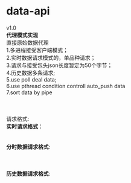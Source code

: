 # data-api<br/>
v1.0<br/>
<b>代理模式实现</b><br/>
直接原始数据代理<br/>
1.多进程接受客户端模式；<br/>
2.实时数据请求模式的，单品种请求；<br/>
3.请求与接受包头json长度暂定为50个字节；<br/>
4.历史数据多条请求;<br/>
5.use poll deal data;<br/>
6.use pthread condition controll auto_push data<br/>
7.sort data by pipe<br/>
<br/>
<br/>
<br/>
请求格式:<br/>
	<b>实时请求格式</b>：<br/>
	<br/>
<br/>
	<b>分时数据请求格式</b>:<br/>
	<br/>
<br/>
<br/>
	<b>历史数据请求格式</b>:<br/>
	<br/>
<br/>
